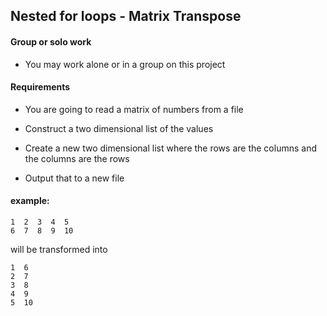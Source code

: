 ## Nested for loops -  Matrix Transpose

#### Group or solo work

* You may work alone or in a group on this project

#### Requirements

* You are going to read a matrix of numbers from a file

* Construct a two dimensional list of the values

* Create a new two dimensional list where the rows are the columns and the
columns are the rows

* Output that to a new file

#### example:

```
1  2  3  4  5
6  7  8  9  10
```

will be transformed into

```
1  6
2  7
3  8
4  9
5  10
```
